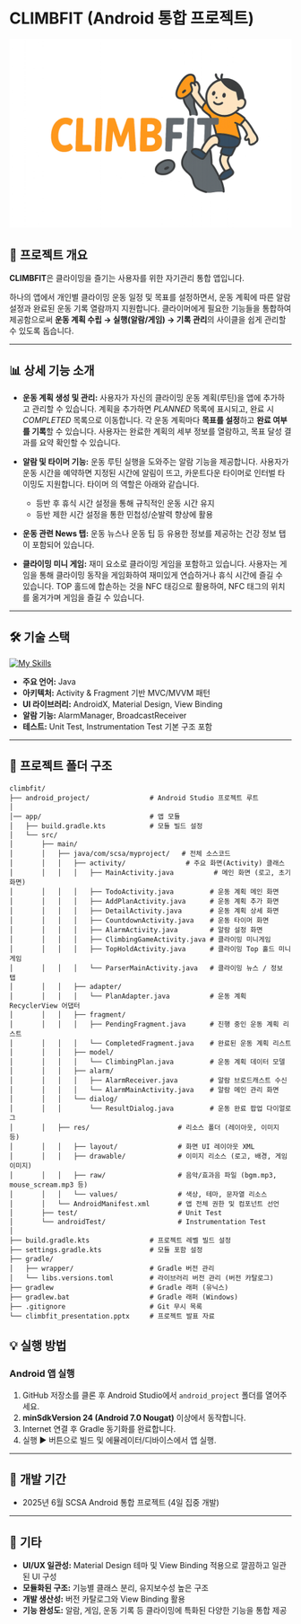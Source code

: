 # CLIMBFIT (Android 통합 프로젝트)
![ClimbFit Logo](./android_project/app/src/main/res/drawable/climbfit_logo_with_child.png)


## 📄 프로젝트 개요

**CLIMBFIT**은 클라이밍을 즐기는 사용자를 위한 자기관리 통합 앱입니다. 

하나의 앱에서 개인별 클라이밍 운동 일정 및 목표를 설정하면서, 운동 계획에 따른 알람 설정과 완료된 운동 기록 열람까지 지원합니다. 클라이머에게 필요한 기능들을 통합하여 제공함으로써 **운동 계획 수립 → 실행(알람/게임) → 기록 관리**의 사이클을 쉽게 관리할 수 있도록 돕습니다.

---

## 📊 상세 기능 소개

- **운동 계획 생성 및 관리:** 사용자가 자신의 클라이밍 운동 계획(루틴)을 앱에 추가하고 관리할 수 있습니다. 계획을 추가하면 *PLANNED* 목록에 표시되고, 완료 시 *COMPLETED* 목록으로 이동합니다.
각 운동 계획마다 **목표를 설정**하고 **완료 여부를 기록**할 수 있습니다. 사용자는 완료한 계획의 세부 정보를 열람하고, 목표 달성 결과를 요약 확인할 수 있습니다.


- **알람 및 타이머 기능:** 운동 루틴 실행을 도와주는 알람 기능을 제공합니다. 사용자가 운동 시간을 예약하면 지정된 시간에 알림이 뜨고, 카운트다운 타이머로 인터벌 타이밍도 지원합니다. 타이머 의 역할은 아래와 같습니다.
  - 등반 후 휴식 시간 설정을 통해 규칙적인 운동 시간 유지
  - 등반 제한 시간 설정을 통한 민첩성/순발력 향상에 활용

- **운동 관련 News 탭:** 운동 뉴스나 운동 팁 등 유용한 정보를 제공하는 건강 정보 탭이 포함되어 있습니다.

- **클라이밍 미니 게임:** 재미 요소로 클라이밍 게임을 포함하고 있습니다. 사용자는 게임을 통해 클라이밍 동작을 게임화하여 재미있게 연습하거나 휴식 시간에 즐길 수 있습니다. TOP 홀드에 합손하는 것을 NFC 태깅으로 활용하여, NFC 태그의 위치를 옮겨가며 게임을 즐길 수 있습니다.


---

## 🛠️ 기술 스택
[![My Skills](https://skillicons.dev/icons?i=java,androidstudio,gradle)](https://skillicons.dev)

- **주요 언어:** Java
- **아키텍처:** Activity & Fragment 기반 MVC/MVVM 패턴
- **UI 라이브러리:** AndroidX, Material Design, View Binding
- **알람 기능:** AlarmManager, BroadcastReceiver
- **테스트:** Unit Test, Instrumentation Test 기본 구조 포함
---

## 🔧 프로젝트 폴더 구조

```plaintext
climbfit/
├── android_project/               # Android Studio 프로젝트 루트
│
│── app/                           # 앱 모듈
│   ├── build.gradle.kts           # 모듈 빌드 설정
│   └── src/
│       ├── main/
│       │   ├── java/com/scsa/myproject/   # 전체 소스코드
│       │   │   ├── activity/               # 주요 화면(Activity) 클래스
│       │   │   │   ├── MainActivity.java          # 메인 화면 (로고, 초기 화면)
│       │   │   │   ├── TodoActivity.java         # 운동 계획 메인 화면
│       │   │   │   ├── AddPlanActivity.java      # 운동 계획 추가 화면
│       │   │   │   ├── DetailActivity.java       # 운동 계획 상세 화면
│       │   │   │   ├── CountdownActivity.java    # 운동 타이머 화면
│       │   │   │   ├── AlarmActivity.java        # 알람 설정 화면
│       │   │   │   ├── ClimbingGameActivity.java # 클라이밍 미니게임
│       │   │   │   ├── TopHoldActivity.java      # 클라이밍 Top 홀드 미니게임
│       │   │   │   └── ParserMainActivity.java   # 클라이밍 뉴스 / 정보 탭
│       │   │   ├── adapter/
│       │   │   │   └── PlanAdapter.java          # 운동 계획 RecyclerView 어댑터
│       │   │   ├── fragment/
│       │   │   │   ├── PendingFragment.java      # 진행 중인 운동 계획 리스트
│       │   │   │   └── CompletedFragment.java    # 완료된 운동 계획 리스트
│       │   │   ├── model/
│       │   │   │   └── ClimbingPlan.java         # 운동 계획 데이터 모델
│       │   │   ├── alarm/
│       │   │   │   ├── AlarmReceiver.java        # 알람 브로드캐스트 수신
│       │   │   │   └── AlarmMainActivity.java    # 알람 메인 관리 화면
│       │   │   └── dialog/
│       │   │       └── ResultDialog.java         # 운동 완료 팝업 다이얼로그
│       │   ├── res/                      # 리소스 폴더 (레이아웃, 이미지 등)
│       │   │   ├── layout/               # 화면 UI 레이아웃 XML
│       │   │   ├── drawable/             # 이미지 리소스 (로고, 배경, 게임 이미지)
│       │   │   ├── raw/                  # 음악/효과음 파일 (bgm.mp3, mouse_scream.mp3 등)
│       │   │   └── values/               # 색상, 테마, 문자열 리소스
│       │   └── AndroidManifest.xml       # 앱 전체 권한 및 컴포넌트 선언
│       ├── test/                         # Unit Test
│       └── androidTest/                  # Instrumentation Test
│
├── build.gradle.kts               # 프로젝트 레벨 빌드 설정
├── settings.gradle.kts            # 모듈 포함 설정
├── gradle/
│   ├── wrapper/                   # Gradle 버전 관리
│   └── libs.versions.toml         # 라이브러리 버전 관리 (버전 카탈로그)
├── gradlew                        # Gradle 래퍼 (유닉스)
├── gradlew.bat                    # Gradle 래퍼 (Windows)
├── .gitignore                     # Git 무시 목록
└── climbfit_presentation.pptx     # 프로젝트 발표 자료
```

## 💡 실행 방법

### Android 앱 실행

1. GitHub 저장소를 클론 후 Android Studio에서 `android_project` 폴더를 열어주세요.
2. **minSdkVersion 24 (Android 7.0 Nougat)** 이상에서 동작합니다.
3. Internet 연결 후 Gradle 동기화를 완료합니다.
4. 실행 ▶️ 버튼으로 빌드 및 에뮬레이터/디바이스에서 앱 실행.

---

## 📅 개발 기간

* 2025년 6월 SCSA Android 통합 프로젝트 (4일 집중 개발)

---

## 🔗 기타

* **UI/UX 일관성:** Material Design 테마 및 View Binding 적용으로 깔끔하고 일관된 UI 구성
* **모듈화된 구조:** 기능별 클래스 분리, 유지보수성 높은 구조
* **개발 생산성:** 버전 카탈로그와 View Binding 활용
* **기능 완성도:** 알람, 게임, 운동 기록 등 클라이밍에 특화된 다양한 기능을 통합 제공
